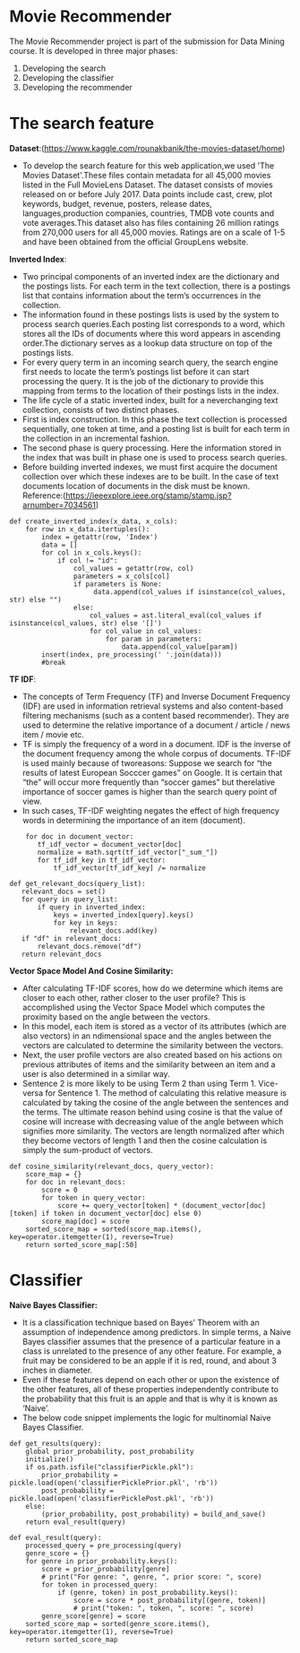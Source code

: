 # Movie Recommender
The Movie Recommender project is part of the submission for Data Mining course.
It is developed in three major phases:
1) Developing the search 
2) Developing the classifier
3) Developing the recommender

# The search feature
**Dataset**:(https://www.kaggle.com/rounakbanik/the-movies-dataset/home)
- To develop the search feature for this web application,we used 'The Movies Dataset'.These files contain metadata for all 45,000 movies listed in the Full MovieLens Dataset. The dataset consists of movies released on or before July 2017. Data points include cast, crew, plot keywords, budget, revenue, posters, release dates, languages,production companies, countries, TMDB vote counts and vote averages.This dataset also has files containing 26 million ratings from 270,000 users for all 45,000 movies. Ratings are on a scale of 1-5 and have been obtained from the official GroupLens website.

**Inverted Index**:

  - Two principal components of an inverted index are the dictionary and the postings lists. For each term in the text collection, there     is a postings list that contains information about the term’s occurrences in the collection. 
  - The information found in these postings lists is used by the system to process search queries.Each posting list corresponds to a         word, which stores all the IDs of documents where this word appears in ascending order.The dictionary serves as a lookup data           structure on top of the postings lists. 
  - For every query term in an incoming search query, the search engine first needs to locate the term’s postings list before it can         start processing the query. It is the job of the dictionary to provide this mapping from terms to the location of their postings         lists in the index. 
  - The life cycle of a static inverted index, built for a neverchanging text collection, consists of two distinct phases.
  - First is index construction. In this phase the text collection is processed sequentially, one token at time, and a posting list is       built for each term in the collection in an incremental fashion. 
  - The second phase is query processing. Here the information stored in the index that was built in phase one is used to process search     queries. 
  - Before building inverted indexes, we must first acquire the document collection over which these indexes are to be built. In the         case of text documents location of documents in the disk must be known.
    Reference:(https://ieeexplore.ieee.org/stamp/stamp.jsp?arnumber=7034561)
```
def create_inverted_index(x_data, x_cols):
    for row in x_data.itertuples():
        index = getattr(row, 'Index')
        data = []
        for col in x_cols.keys():
            if col != "id":
                col_values = getattr(row, col)
                parameters = x_cols[col]
                if parameters is None:
                     data.append(col_values if isinstance(col_values, str) else "")
                else:
                    col_values = ast.literal_eval(col_values if isinstance(col_values, str) else '[]')
                    for col_value in col_values:
                        for param in parameters:
                            data.append(col_value[param])
        insert(index, pre_processing(' '.join(data)))
        #break

 ```
 **TF IDF**:
- The concepts of Term Frequency (TF) and Inverse Document Frequency (IDF) are used in information retrieval systems and also content-based filtering mechanisms (such as a content based recommender). They are used to determine the relative importance of a
document / article / news item / movie etc.
- TF is simply the frequency of a word in a document. IDF is the inverse of the document frequency among the whole corpus of documents. TF-IDF is used mainly because of tworeasons: Suppose we search for “the results of latest European Socccer games” on Google. It is certain that “the” will occur more frequently than “soccer games” but therelative importance of soccer games is higher than the search query point of view. 
- In such cases, TF-IDF weighting negates the effect of high frequency words in determining
the importance of an item (document).
 ```
     for doc in document_vector:
        tf_idf_vector = document_vector[doc]
        normalize = math.sqrt(tf_idf_vector["_sum_"])
        for tf_idf_key in tf_idf_vector:
            tf_idf_vector[tf_idf_key] /= normalize

def get_relevant_docs(query_list):
    relevant_docs = set()
    for query in query_list:
        if query in inverted_index:
            keys = inverted_index[query].keys()
            for key in keys:
                relevant_docs.add(key)
    if "df" in relevant_docs:
        relevant_docs.remove("df")
    return relevant_docs
```
**Vector Space Model And Cosine Similarity:**
- After calculating TF-IDF scores, how do we determine which items are closer to each other, rather closer to the user profile? This is accomplished using the Vector Space Model which computes the proximity based on the angle between the vectors. 
- In this model, each item is stored as a vector of its attributes (which are also vectors) in an ndimensional space and the angles between the vectors are calculated to determine the similarity between the vectors. 
- Next, the user profile vectors are also created based on his actions on previous attributes of items and the similarity between an item and a user is also determined in a similar way.
- Sentence 2 is more likely to be using Term 2 than using Term 1. Vice-versa for Sentence 1. The method of calculating this relative measure is calculated by taking the cosine of the angle between the sentences and the terms. The ultimate reason behind using
cosine is that the value of cosine will increase with decreasing value of the angle between which signifies more similarity. The vectors are length normalized after which they become vectors of length 1 and then the cosine calculation is simply the sum-product of vectors.
```
def cosine_similarity(relevant_docs, query_vector):
    score_map = {}
    for doc in relevant_docs:
        score = 0
        for token in query_vector:
            score += query_vector[token] * (document_vector[doc][token] if token in document_vector[doc] else 0)
        score_map[doc] = score
    sorted_score_map = sorted(score_map.items(), key=operator.itemgetter(1), reverse=True)
    return sorted_score_map[:50]
```
# Classifier
**Naive Bayes Classifier:**
- It is a classification technique based on Bayes’ Theorem with an assumption of independence among predictors. In simple terms, a Naive Bayes classifier assumes that the presence of a particular feature in a class is unrelated to the presence of any other feature. For example, a fruit may be considered to be an apple if it is red, round, and about 3 inches in diameter. 
- Even if these features depend on each other or upon the existence of the other features, all of these properties independently contribute to the probability that this fruit is an apple and that is why it is known as ‘Naive’.
- The below code snippet implements the logic for multinomial Naive Bayes Classifier.
```
def get_results(query):
    global prior_probability, post_probability
    initialize()
    if os.path.isfile("classifierPickle.pkl"):
        prior_probability = pickle.load(open('classifierPicklePrior.pkl', 'rb'))
        post_probability = pickle.load(open('classifierPicklePost.pkl', 'rb'))
    else:
        (prior_probability, post_probability) = build_and_save()
    return eval_result(query)

def eval_result(query):
    processed_query = pre_processing(query)
    genre_score = {}
    for genre in prior_probability.keys():
        score = prior_probability[genre]
        # print("For genre: ", genre, ", prior score: ", score)
        for token in processed_query:
            if (genre, token) in post_probability.keys():
                score = score * post_probability[(genre, token)]
                # print("token: ", token, ", score: ", score)
        genre_score[genre] = score
    sorted_score_map = sorted(genre_score.items(), key=operator.itemgetter(1), reverse=True)
    return sorted_score_map
 ```
